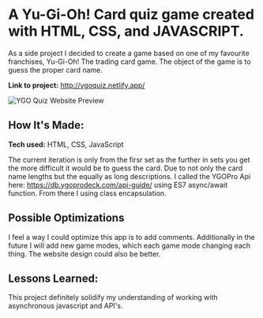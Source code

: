 # A Yu-Gi-Oh! Card quiz game created with HTML, CSS, and JAVASCRIPT.

As a side project I decided to create a game based on one of my favourite franchises, Yu-Gi-Oh! The trading card game. The object of the game is to guess the proper card name.

**Link to project:** http://ygoquiz.netlify.app/

![YGO Quiz Website Preview](https://i.ibb.co/Hrp2gsy/ygoquiz.gif)

## How It's Made:

**Tech used:** HTML, CSS, JavaScript

The current iteration is only from the firsr set as the further in sets you get the more difficult it would be to guess the card. Due to not only the card name lengths but the equally as long descriptions. I called the YGOPro Api here: https://db.ygoprodeck.com/api-guide/ using ES7 async/await function. From there I using class encapsulation.

## Possible Optimizations

I feel a way I could optimize this app is to add comments. Additionally in the future I will add new game modes, which each game mode changing each thing. The website design could also be better.

## Lessons Learned:

This project definitely solidify my understanding of working with asynchronous javascript and API's.
